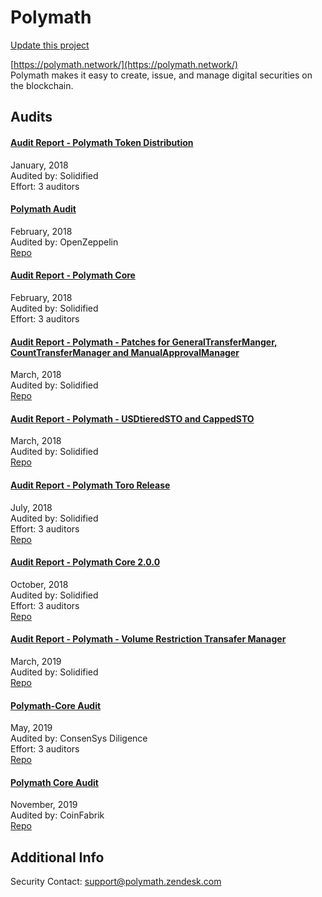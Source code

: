 
# Polymath

[Update this project](https://github.com/ConsenSys/blockchainSecurityDB/edit/master/projects/polymath.json)
  
[https://polymath.network/](https://polymath.network/)<br>
Polymath makes it easy to create, issue, and manage digital securities on the blockchain.


## Audits



#### [Audit Report - Polymath Token Distribution](https://github.com/solidified-platform/audits/blob/master/Audit%20Report%20-%20Polymath%20Token%20Distribution%20%5B01.09.18%5D.pdf)

January, 2018<br>
Audited by: Solidified<br>Effort: 3 auditors<br>

      


#### [Polymath Audit](https://blog.openzeppelin.com/polymath-audit-be55e9936aba/)

February, 2018<br>
Audited by: OpenZeppelin<br>
[Repo](https://github.com/PolymathNetwork/polymath-token/tree/672fabe081e8f90ea025252d92c2eb247d60010e)<br>
      


#### [Audit Report - Polymath Core](https://github.com/solidified-platform/audits/blob/master/Audit%20Report%20-%20Polymath%20Core%20%5B02.14.18%5D.pdf)

February, 2018<br>
Audited by: Solidified<br>Effort: 3 auditors<br>

      


#### [Audit Report - Polymath - Patches for GeneralTransferManger, CountTransferManager and ManualApprovalManager](https://github.com/solidified-platform/audits/blob/master/Audit%20Report%20-%20%20Polymath%20-%20Patches%20for%20GeneralTransferManger%2C%20CountTransferManager%20and%20ManualApprovalManager%20%5B14.03.19%5D.pdf)

March, 2018<br>
Audited by: Solidified<br>
[Repo](https://github.com/PolymathNetwork/polymath-core/tree/a8b71e)<br>
      


#### [Audit Report - Polymath - USDtieredSTO and CappedSTO](https://github.com/solidified-platform/audits/blob/master/Audit%20Report%20-%20%20Polymath%20USDtieredSTO%20and%20CappedSTO%20%5B04.03.2019%5D.pdf)

March, 2018<br>
Audited by: Solidified<br>
[Repo](https://github.com/PolymathNetwork/polymath-core/tree/a8b71e)<br>
      


#### [Audit Report - Polymath Toro Release](https://github.com/solidified-platform/audits/blob/master/Audit%20Report%20-%20Polymath%20Toro%20Release%20%5B07.07.18%5D.pdf)

July, 2018<br>
Audited by: Solidified<br>Effort: 3 auditors<br>
[Repo](https://github.com/PolymathNetwork/polymath-core/tree/364ea2)<br>
      


#### [Audit Report - Polymath Core 2.0.0](https://github.com/solidified-platform/audits/blob/master/Audit%20Report%20-%20Polymath%20Core%202.0.0%20%5B08.18.2018%5D.pdf)

October, 2018<br>
Audited by: Solidified<br>Effort: 3 auditors<br>
[Repo](https://github.com/PolymathNetwork/polymath-core/tree/5fa2f1)<br>
      


#### [Audit Report - Polymath - Volume Restriction Transafer Manager](https://github.com/solidified-platform/audits/blob/master/Audit%20Report%20-%20%20Polymath%20-%20Volume%20Restriction%20Transafer%20Manager%20%5B22.03.2019%5D.pdf)

March, 2019<br>
Audited by: Solidified<br>
[Repo](https://github.com/PolymathNetwork/polymath-core/tree/a8b71e)<br>
      


#### [Polymath-Core Audit](https://github.com/ConsenSys/polymath-audit-report-2019-04)

May, 2019<br>
Audited by: ConsenSys Diligence<br>Effort: 3 auditors<br>
[Repo](https://github.com/PolymathNetwork/polymath-core/releases/tag/3.0.0-audit)<br>
      


#### [Polymath Core Audit](https://blog.coinfabrik.com/polymath-core-audit/)

November, 2019<br>
Audited by: CoinFabrik<br>
[Repo](https://github.com/PolymathNetwork/polymath-core/tree/dev-3.1.0)<br>
      

  



## Additional Info

Security Contact: support@polymath.zendesk.com
